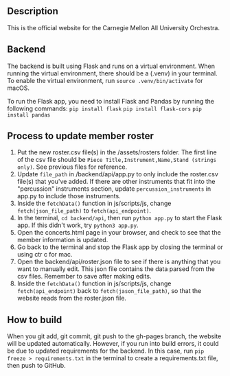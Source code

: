 ## Description
This is the official website for the Carnegie Mellon All University Orchestra.

## Backend
The backend is built using Flask and runs on a virtual environment. 
When running the virtual environment, there should be a (.venv) in your terminal.
To enable the virtual environment, run ```source .venv/bin/activate``` for macOS.

To run the Flask app, you need to install Flask and Pandas by running the following commands: 
```pip install flask```
```pip install flask-cors```
```pip install pandas```

## Process to update member roster
1. Put the new roster.csv file(s) in the /assets/rosters folder. The first line of the csv file should be ```Piece Title,Instrument,Name,Stand (strings only)```. See previous files for reference.
2. Update ```file_path``` in /backend/api/app.py to only include the roster.csv file(s) that you've added. If there are other instruments that fit into the "percussion" instruments section, update ```percussion_instruments``` in app.py to include those instruments.
3. Inside the ```fetchData()``` function in js/scripts/js, change ```fetch(json_file_path)``` to ```fetch(api_endpoint)```. 
4. In the terminal, ```cd backend/api```, then run ```python app.py``` to start the Flask app. If this didn't work, try ```python3 app.py```.
5. Open the concerts.html page in your browser, and check to see that the member information is updated.
6. Go back to the terminal and stop the Flask app by closing the terminal or using ctr c for mac.
7. Open the backend/api/roster.json file to see if there is anything that you want to manually edit. This json file contains the data parsed from the csv files. Remember to save after making edits.
8. Inside the ```fetchData()``` function in js/scripts/js, change ```fetch(api_endpoint)``` back to ```fetch(jason_file_path)```, so that the website reads from the roster.json file.

## How to build
When you git add, git commit, git push to the gh-pages branch, the website will be updated automatically. However, if you run into build errors, it could be due to updated requirements for the backend. In this case, run ```pip freeze > requirements.txt``` in the terminal to create a requirements.txt file, then push to GitHub.